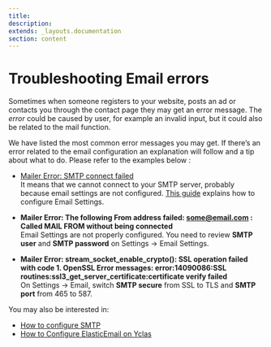 ```yaml
---
title:
description:
extends: _layouts.documentation
section: content
---
```


# Troubleshooting Email errors

Sometimes when someone registers to your website, posts an ad or contacts you through the contact page they may get an error message. The *error* could be caused by user, for example an invalid input, but it could also be related to the mail function.

We have listed the most common error messages you may get. If there’s an error related to the email configuration an explanation will follow and a tip about what to do. Please refer to the examples below : 

-   [Mailer Error: SMTP connect failed](https://github.com/PHPMailer/PHPMailer/wiki/Troubleshooting)  
    It means that we cannot connect to your SMTP server, probably because email settings are not configured.  [This guide](/docs/email-settings-smtp-configuration)  explains how to configure Email Settings.
    
-   **Mailer Error: The following From address failed: some@email.com : Called MAIL FROM without being connected**  
    Email Settings are not properly configured. You need to review  **SMTP user**  and  **SMTP password**  on Settings -> Email Settings.
    
-   **Mailer Error: stream_socket_enable_crypto(): SSL operation failed with code 1. OpenSSL Error messages: error:14090086:SSL routines:ssl3_get_server_certificate:certificate verify failed**  
    On Settings -> Email, switch  **SMTP secure**  from SSL to TLS and  **SMTP port**  from 465 to 587.
    
You may also be interested in:

-   [How to configure SMTP](/docs/email-settings-smtp-configuration)
-   [How to Configure ElasticEmail on Yclas](/docs/email-settings-elasticemail)
